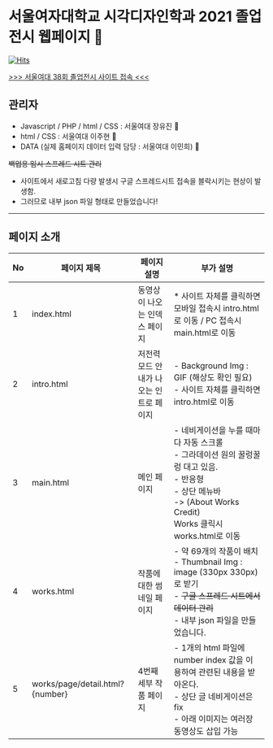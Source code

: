 # 서울여자대학교 시각디자인학과 2021 졸업전시 웹페이지 :seedling:

[![Hits](https://hits.seeyoufarm.com/api/count/incr/badge.svg?url=http%3A%2F%2Fswuvd2021.com&count_bg=%23009999&title_bg=%23555555&icon=csswizardry.svg&icon_color=%23FFBF00&title=his&edge_flat=false)](https://hits.seeyoufarm.com)

[>>> 서울여대 38회 졸업전시 사이트 접속 <<<](https://wkddbjyjmail.mycafe24.com/)

## 관리자
- Javascript / PHP / html / CSS : 서울여대 장유진 :whale2: 
- html / CSS : 서울여대 이주현 :dolphin:
- DATA (실제 홈페이지 데이터 입력 담당 : 서울여대 이민희) :shark:

~~백업용 임시 스프레드 시트 관리~~
- 사이트에서 새로고침 다량 발생시 구글 스프레드시트 접속을 블락시키는 현상이 발생함.
- 그러므로 내부 json 파일 형태로 만들었습니다!



---
## 페이지 소개


| No | 페이지 제목 | 페이지 설명 | 부가 설명 |
|---|---|---|---|
|1|index.html|동영상이 나오는 인덱스 페이지| * 사이트 자체를 클릭하면 모바일 접속시 intro.html로 이동 / PC 접속시 main.html로 이동|
|2|intro.html|저전력 모드 안내가 나오는 인트로 페이지|- Background Img : GIF (해상도 확인 필요) <br> - 사이트 자체를 클릭하면 intro.html로 이동|
|3|main.html|메인 페이지|- 네비게이션을 누를 때마다 자동 스크롤 <br> - 그라데이션 원의 꿀렁꿀렁 대고 있음. <br> - 반응형 <br> - 상단 메뉴바 <br> -> (About Works Credit) <br>Works 클릭시 works.html로 이동|
|4|works.html|작품에 대한 썸네일 페이지|- 약 69개의 작품이 배치 <br> - Thumbnail Img : image (330px 330px)로 받기 <br> - ~~구글 스프레드 시트에서 데이터 관리~~ <br> - 내부 json 파일을 만들었습니다.|
|5|works/page/detail.html?{number}|4번째 세부 작품 페이지|- 1개의 html 파일에 number index 값을 이용하여 관련된 내용을 받아온다. <br> - 상단 글 네비게이션은 fix <br> - 아래 이미지는 여러장 동영상도 삽입 가능|
